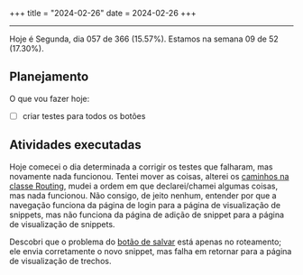 +++
title = "2024-02-26"
date = 2024-02-26
+++

---

Hoje é Segunda, dia 057 de 366 (15.57%). Estamos na semana 09 de 52 (17.30%).

## Planejamento

O que vou fazer hoje:

- [ ] criar testes para todos os botões

## Atividades executadas

Hoje comecei o dia determinada a corrigir os testes que falharam, mas novamente nada funcionou. Tentei mover as coisas, alterei os [caminhos na classe Routing](https://github.com/OmnicodeSolutions/luisa_drf_flutter_client/blob/c8e37070e3e7c3c1702ae3e086b1e4d54a91bfd2/lib/routing.dart#L9C2-L12C48), mudei a ordem em que declarei/chamei algumas coisas, mas nada funcionou. Não consigo, de jeito nenhum, entender por que a navegação funciona da página de login para a página de visualização de snippets, mas não funciona da página de adição de snippet para a página de visualização de snippets.

Descobri que o problema do [botão de salvar](https://github.com/OmnicodeSolutions/luisa_drf_flutter_client/blob/c8e37070e3e7c3c1702ae3e086b1e4d54a91bfd2/lib/add_snippet.dart#L194C25-L209C23) está apenas no roteamento; ele envia corretamente o novo snippet, mas falha em retornar para a página de visualização de trechos.
